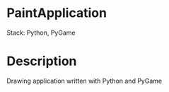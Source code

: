 # PaintApplication
Stack: Python, PyGame
# Description
Drawing application written with Python and PyGame
